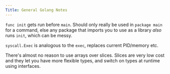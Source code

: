 ```yaml
---
Title: General Golang Notes
---
```


`func init` gets run before `main`. Should only really be used in `package main` for a command, else any package that imports you to use as a library _also_ runs `init`, which can be messy.

`syscall.Exec` is analogous to the `exec`, replaces current PID/memory etc.

There's almost no reason to use arrays over slices. Slices are very low cost and they let you have more flexible types, and switch on types at runtime using interfaces.
